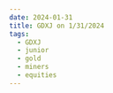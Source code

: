 ```yaml
---
date: 2024-01-31
title: GDXJ on 1/31/2024
tags: 
  - GDXJ
  - junior
  - gold
  - miners
  - equities
---
```

<div class="post">
<snapshot-grid 
    :reports="['2024/01/30/CTA/GDXJ', '2024/01/31/CTA/GDXJ', '2024/01/31/MTP/GDXJ']"
    chart="2024/01/31/Chart/GDXJ"
/>
<p>

</p>
<p>

</p>
</div>